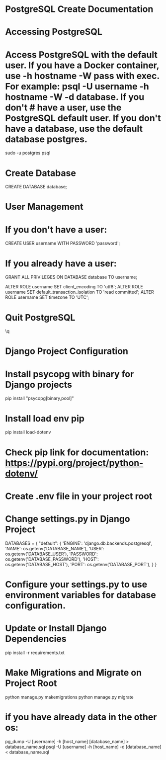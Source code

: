 # PostgreSQL Create Documentation

# Accessing PostgreSQL

# Access PostgreSQL with the default user. If you have a Docker container, use -h hostname -W pass with exec. For example: psql -U username -h hostname -W -d database. If you don't # have a user, use the PostgreSQL default user. If you don't have a database, use the default database postgres.

sudo -u postgres psql

# Create Database

CREATE DATABASE database;

# User Management

# If you don't have a user:

CREATE USER username WITH PASSWORD 'password';

# If you already have a user:

GRANT ALL PRIVILEGES ON DATABASE database TO username;

ALTER ROLE username SET client_encoding TO 'utf8';
ALTER ROLE username SET default_transaction_isolation TO 'read committed';
ALTER ROLE username SET timezone TO 'UTC';

# Quit PostgreSQL

\q

# Django Project Configuration

# Install psycopg with binary for Django projects

pip install "psycopg[binary,pool]"

# Install load env pip

pip install load-dotenv

# Check pip link for documentation: https://pypi.org/project/python-dotenv/

# Create .env file in your project root

# Change settings.py in Django Project

DATABASES = {
    "default": {
        'ENGINE': 'django.db.backends.postgresql',
        'NAME': os.getenv('DATABASE_NAME'),
        'USER': os.getenv('DATABASE_USER'),
        'PASSWORD': os.getenv('DATABASE_PASSWORD'),
        'HOST': os.getenv('DATABASE_HOST'),
        'PORT': os.getenv('DATABASE_PORT'),
    }
}

# Configure your settings.py to use environment variables for database configuration.

# Update or Install Django Dependencies

pip install -r requirements.txt

# Make Migrations and Migrate on Project Root

python manage.py makemigrations
python manage.py migrate

# if you have already data in the other os:

pg_dump -U [username] -h [host_name] [database_name] > database_name.sql
psql -U [username] -h [host_name] -d [database_name] < database_name.sql

